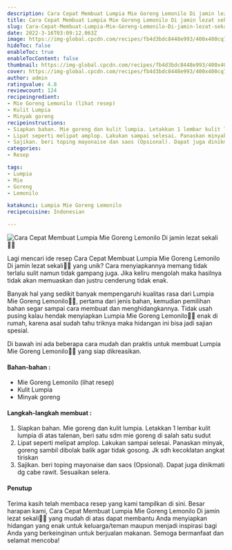 ```yaml
---
description: Cara Cepat Membuat Lumpia Mie Goreng Lemonilo Di jamin lezat sekali"
title: Cara Cepat Membuat Lumpia Mie Goreng Lemonilo Di jamin lezat sekali
slug: Cara-Cepat-Membuat-Lumpia-Mie-Goreng-Lemonilo-Di-jamin-lezat-sekali
date: 2022-3-16T03:09:12.063Z
image: https://img-global.cpcdn.com/recipes/fb4d3bdc8448e993/400x400cq70/photo.jpg
hideToc: false
enableToc: true
enableTocContent: false
thumbnail: https://img-global.cpcdn.com/recipes/fb4d3bdc8448e993/400x400cq70/photo.jpg
cover: https://img-global.cpcdn.com/recipes/fb4d3bdc8448e993/400x400cq70/photo.jpg
author: admin
ratingvalue: 4.8
reviewcount: 124
recipeingredient:
- Mie Goreng Lemonilo (lihat resep)
- Kulit Lumpia
- Minyak goreng
recipeinstructions:
- Siapkan bahan. Mie goreng dan kulit lumpia. Letakkan 1 lembar kulit lumpia di atas talenan, beri satu sdm mie goreng di salah satu sudut
- Lipat seperti melipat amplop. Lakukan sampai selesai. Panaskan minyak, goreng sambil dibolak balik agar tidak gosong. Jk sdh kecoklatan angkat tiriskan
- Sajikan. beri toping mayonaise dan saos (Opsional). Dapat juga dinikmati dg cabe rawit. Sesuaikan selera.
categories:
- Resep

tags:
- Lumpia
- Mie
- Goreng
- Lemonilo

katakunci: Lumpia Mie Goreng Lemonilo
recipecuisine: Indonesian

---
```


![Cara Cepat Membuat Lumpia Mie Goreng Lemonilo Di jamin lezat sekali👩‍🍳](https://img-global.cpcdn.com/recipes/fb4d3bdc8448e993/400x400cq70/photo.jpg)

Lagi mencari ide resep Cara Cepat Membuat Lumpia Mie Goreng Lemonilo Di jamin lezat sekali👩‍🍳 yang unik? Cara menyiapkannya memang tidak terlalu sulit namun tidak gampang juga. Jika keliru mengolah maka hasilnya tidak akan memuaskan dan justru cenderung tidak enak.

Banyak hal yang sedikit banyak mempengaruhi kualitas rasa dari Lumpia Mie Goreng Lemonilo👩‍🍳, pertama dari jenis bahan, kemudian pemilihan bahan segar sampai cara membuat dan menghidangkannya. Tidak usah pusing kalau hendak menyiapkan Lumpia Mie Goreng Lemonilo👩‍🍳 enak di rumah, karena asal sudah tahu triknya maka hidangan ini bisa jadi sajian spesial.

Di bawah ini ada beberapa cara mudah dan praktis untuk membuat Lumpia Mie Goreng Lemonilo👩‍🍳 yang siap dikreasikan.

<!--inarticleads1-->

#### Bahan-bahan :

- Mie Goreng Lemonilo (lihat resep)
- Kulit Lumpia
- Minyak goreng

<!--inarticleads2-->

#### Langkah-langkah membuat :

1. Siapkan bahan. Mie goreng dan kulit lumpia. Letakkan 1 lembar kulit lumpia di atas talenan, beri satu sdm mie goreng di salah satu sudut
1. Lipat seperti melipat amplop. Lakukan sampai selesai. Panaskan minyak, goreng sambil dibolak balik agar tidak gosong. Jk sdh kecoklatan angkat tiriskan
1. Sajikan. beri toping mayonaise dan saos (Opsional). Dapat juga dinikmati dg cabe rawit. Sesuaikan selera.

#### Penutup

Terima kasih telah membaca resep yang kami tampilkan di sini. Besar harapan kami, Cara Cepat Membuat Lumpia Mie Goreng Lemonilo Di jamin lezat sekali👩‍🍳 yang mudah di atas dapat membantu Anda menyiapkan hidangan yang enak untuk keluarga/teman maupun menjadi inspirasi bagi Anda yang berkeinginan untuk berjualan makanan. Semoga bermanfaat dan selamat mencoba!